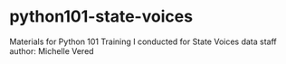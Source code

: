 # python101-state-voices
Materials for Python 101 Training I conducted for State Voices data staff <br>
author: Michelle Vered

